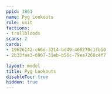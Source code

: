 ```yaml
---
ppid: 3861
name: Pyg Lookouts
role: unit
factions:
- trollbloods
scans: 2
cards:
- 19626142-c66d-3214-bd49-468270c1fb10
- 2b33fae3-6967-31eb-b56c-79ea7260c4f7

layout: model
title: Pyg Lookouts
disableToc: true
hidden: true
---
```

